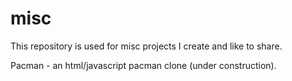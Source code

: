 # misc
This repository is used for misc projects I create and like to share.

Pacman - an html/javascript pacman clone (under construction).
